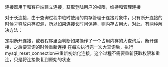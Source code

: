 
####
连接器用于和客户端建立连接，获取登陆用户的权限，维持和管理连接

对于长连接，由于查询过程中临时使用的内存管理于连接对象中，只有断开连接的时候才释放内存资源，所以如果连接长时间保持，则内存占用大，对此，有两种解决方法：

定期断开连接，或者程序里面判断如果操作了一个占用内存的大查询后，断开连接，之后要查询的时候重新连接
在每次执行完一次大查询后，执行mysql_reset_connection来重新初始化连接，这个过程不需要重新获取权限和重连，只是将连接恢复到原始的状态